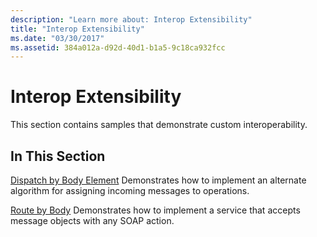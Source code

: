 ```yaml
---
description: "Learn more about: Interop Extensibility"
title: "Interop Extensibility"
ms.date: "03/30/2017"
ms.assetid: 384a012a-d92d-40d1-b1a5-9c18ca932fcc
---
```

# Interop Extensibility

This section contains samples that demonstrate custom interoperability.

## In This Section

 [Dispatch by Body Element](dispatch-by-body-element.md)
Demonstrates how to implement an alternate algorithm for assigning incoming messages to operations.

 [Route by Body](route-by-body.md)
Demonstrates how to implement a service that accepts message objects with any SOAP action.
